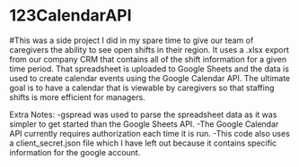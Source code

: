 # 123CalendarAPI

#This was a side project I did in my spare time to give our team of caregivers the ability to see open shifts in their region. 
It uses a .xlsx export from our company CRM that contains all of the shift information for a given time period. 
That spreadsheet is uploaded to Google Sheets and the data is used to create calendar events using the Google Calendar API.
The ultimate goal is to have a calendar that is viewable by caregivers so that staffing shifts is more efficient for managers.

Extra Notes:
-gspread was used to parse the spreadsheet data as it was simpler to get started than the Google Sheets API. 
-The Google Calendar API currently requires authorization each time it is run.
-This code also uses a client_secret.json file which I have left out because it contains specific information for the google account.
